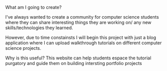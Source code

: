 What am I going to create?

I've always wanted to create a community for computer science students where they can share interesting things they are working on/ any new skills/technologies they learned.

However, due to time constainsts I will begin this project with just a blog application where I can upload walkthrough tutorials on different computer science projects.

Why is this useful? This website can help students espace the tutorial purgatory and guide them on building intersting portfolio projects

